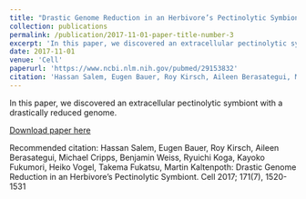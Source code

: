 ```yaml
---
title: "Drastic Genome Reduction in an Herbivore’s Pectinolytic Symbiont"
collection: publications
permalink: /publication/2017-11-01-paper-title-number-3
excerpt: 'In this paper, we discovered an extracellular pectinolytic symbiont with a drastically reduced genome.'
date: 2017-11-01
venue: 'Cell'
paperurl: 'https://www.ncbi.nlm.nih.gov/pubmed/29153832'
citation: 'Hassan Salem, Eugen Bauer, Roy Kirsch, Aileen Berasategui, Michael Cripps, Benjamin Weiss, Ryuichi Koga, Kayoko Fukumori, Heiko Vogel, Takema Fukatsu, Martin Kaltenpoth. (2017). &quot;Drastic Genome Reduction in an Herbivore’s Pectinolytic Symbiont&quot; <i>Cell</i>. 171(7).'
---
```

In this paper, we discovered an extracellular pectinolytic symbiont with a drastically reduced genome.

[Download paper here](https://www.ncbi.nlm.nih.gov/pubmed/29153832)

Recommended citation: Hassan Salem, Eugen Bauer, Roy Kirsch, Aileen Berasategui, Michael Cripps, Benjamin Weiss, Ryuichi Koga, Kayoko Fukumori, Heiko Vogel, Takema Fukatsu, Martin Kaltenpoth: Drastic Genome Reduction in an Herbivore’s Pectinolytic Symbiont. Cell 2017; 171(7), 1520-1531 